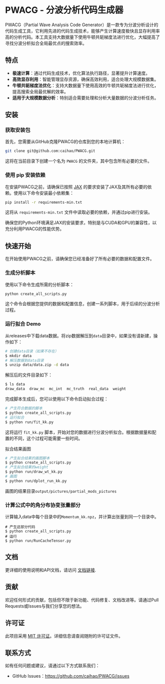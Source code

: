 # PWACG - 分波分析代码生成器

PWACG（Partial Wave Analysis Code Generator）是一款专为分波分析设计的代码生成工具，它利用先进的代码生成技术，能够产生计算速度极快且显存利用率高的分析代码。本工具支持大数据量下使用牛顿共轭梯度法进行优化，大幅提高了寻找分波分析拟合全局最优点的搜索效率。

## 特点

- **极速计算**：通过代码生成技术，优化算法执行路径，显著提升计算速度。
- **高效显存利用**：智能管理显存资源，确保高效利用，适合处理大规模数据集。
- **牛顿共轭梯度法优化**：支持大数据量下使用高效的牛顿共轭梯度法进行优化，提高搜索全局最优解的效率。
- **适用于大规模数据分析**：特别适合需要处理和分析大量数据的分波分析任务。

## 安装

### 获取安装包

首先，您需要从GitHub克隆PWACG的仓库到您的本地计算机：

```bash
git clone git@github.com:caihao/PWACG.git
```

这将在当前目录下创建一个名为 `PWACG` 的文件夹，其中包含所有必要的文件。

### 使用 pip 安装依赖

在安装PWACG之前，请确保已按照 [JAX](https://github.com/google/jax) 的要求安装了JAX及其所有必要的依赖。使用以下命令安装最小依赖集：
```bash
pip install -r requirements-min.txt
```

这将从 `requirements-min.txt` 文件中读取必要的依赖，并通过pip进行安装。

确保您的Python环境满足JAX的安装要求，特别是与CUDA和GPU的兼容性，以充分利用PWACG的性能优势。

## 快速开始

在开始使用PWACG之前，请确保您已经准备好了所有必要的数据和配置文件。

### 生成分析脚本

使用以下命令生成所需的分析脚本：

```bash
python create_all_scripts.py
```

这个命令会根据您提供的数据和配置信息，创建一系列脚本，用于后续的分波分析过程。

### 运行拟合 Demo
从releases中下载data数据。将zip数据解压到`data`目录中，如果没有请新建，操作如下：
```bash
# 创建data目录（如果不存在）
$ mkdir data
# 解压数据到data目录
$ unzip data/data.zip -d data
```
解压后的文件目录如下：
```bash
$ ls data          
draw_data  draw_mc  mc_int  mc_truth  real_data  weight
```
完成脚本生成后，您可以使用以下命令启动拟合过程：

```bash
# 产生符合数据的脚本
$ python create_all_scripts.py
# 运行拟合
$ python run/fit_kk.py
```
这将运行 `fit_kk.py` 脚本，开始对您的数据进行分波分析拟合。根据数据量和配置的不同，这个过程可能需要一些时间。

拟合结果画图
```bash
# 产生拟合结果的画图脚本
$ python create_all_scripts.py
# 产生拟合结果的weight
$ python run/draw_wt_kk.py
# 画图
$ python run/dplot_run_kk.py
```
画图的结果目录`output/pictures/partial_mods_pictures`

### 计算公式中的角分布协变张量部分
计算输入data中每个目录中的`Momentum_kk.npz`，并计算出张量到同一个目录中。
```
# 产生这部分代码
$ python create_all_scripts.py
# 运行
$ python run/RunCacheTensor.py
```

## 文档

更详细的使用说明和API文档，请访问 [文档链接](Tutorial_CN.md).

## 贡献

欢迎任何形式的贡献，包括但不限于新功能、代码修复、文档改进等。请通过Pull Requests或Issues与我们分享您的想法。

## 许可证

此项目采用 [MIT 许可证](LICENSE)。详细信息请查阅随附的许可证文件。

## 联系方式

如有任何问题或建议，请通过以下方式联系我们：

- GitHub Issues：https://github.com/caihao/PWACG/issues
